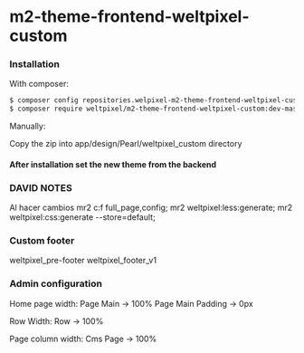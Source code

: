 # m2-theme-frontend-weltpixel-custom

### Installation

With composer:

```sh
$ composer config repositories.welpixel-m2-theme-frontend-weltpixel-custom git git@github.com:rusdragos/m2-theme-frontend-weltpixel-custom.git
$ composer require weltpixel/m2-theme-frontend-weltpixel-custom:dev-master
```

Manually:

Copy the zip into app/design/Pearl/weltpixel_custom directory


#### After installation set the new theme from the backend

### DAVID NOTES ###

Al hacer cambios
mr2 c:f full_page,config; mr2 weltpixel:less:generate; mr2 weltpixel:css:generate --store=default;


### Custom footer
weltpixel_pre-footer
weltpixel_footer_v1


### Admin configuration

Home page width:
Page Main -> 100%
Page Main Padding -> 0px

Row Width: Row	-> 100%

Page column width:
Cms Page -> 100%
